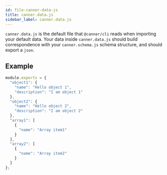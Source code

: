```yaml
---
id: file-canner-data-js
title: canner.data.js
sidebar_label: canner.data.js
---
```


`canner.data.js` is the default file that `@canner/cli` reads when importing your default data. Your data inside `canner.data.js` should build correspondence with your `canner.schema.js` schema structure, and should export a `json`.

## Example

```js
module.exports = {
  "object1": {
    "name": "Hello object 1",
    "description": "I am object 1"
  },
  "object2": {
    "name": "Hello object 2",
    "description": "I am object 2"
  },
  "array1": [
    {
      "name": "Array item1"
    }
  ],
  "array2": [
    {
      "name": "Array item2"
    }
  ]
};
```